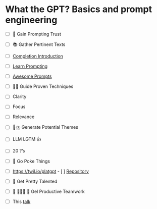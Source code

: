 # What the GPT? Basics and prompt engineering
- [ ] 🚀 Gain Prompting Trust
- [ ] 📚 Gather Pertinent Texts
- [ ] [Completion Introduction](https://platform.openai.com/docs/guides/completion/introduction)
- [ ] [Learn Prompting](https://learnprompting.org/)
- [ ] [Awesome Prompts](https://prompts.chat/)
- [ ] 👩‍🏫 Guide Proven Techniques
- [ ] Clarity
- [ ] Focus
- [ ] Relevance
- [ ] 🧠⛈️ Generate Potential Themes
- [ ] LLM LGTM 👍
- [ ] 20 ?’s
- [ ] 🤺 Go Poke Things
- [ ] https://twil.io/platgpt
      - [ ] [Repository](https://github.com/craigsdennis/chatgpt-streamlit)
- [ ] 🤹 Get Pretty Talented
- [ ] 👬 🧑‍🤝‍🧑 👭 Gel Productive Teamwork
- [ ] This [talk](https://twil.io/what-the-gpt)

